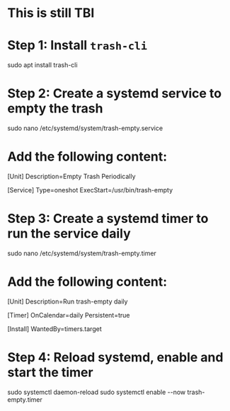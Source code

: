 # This is still TBI



# Step 1: Install `trash-cli`
sudo apt install trash-cli

# Step 2: Create a systemd service to empty the trash
sudo nano /etc/systemd/system/trash-empty.service

# Add the following content:
[Unit]
Description=Empty Trash Periodically

[Service]
Type=oneshot
ExecStart=/usr/bin/trash-empty

# Step 3: Create a systemd timer to run the service daily
sudo nano /etc/systemd/system/trash-empty.timer

# Add the following content:
[Unit]
Description=Run trash-empty daily

[Timer]
OnCalendar=daily
Persistent=true

[Install]
WantedBy=timers.target

# Step 4: Reload systemd, enable and start the timer
sudo systemctl daemon-reload
sudo systemctl enable --now trash-empty.timer